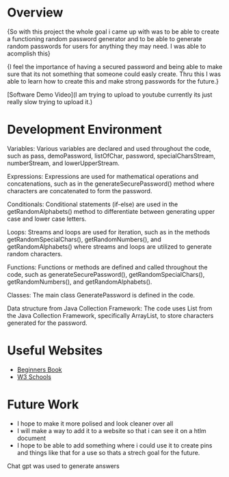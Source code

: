 # Overview

{So with this project the whole goal i came up with was to be able to create a functioning random password generator and to be able to generate random passwords for users for anything they may need. I was able to acomplish this}

{I feel the importance of having a secured password and being able to make sure that its not something that someone could easly create. Thru this I was able to learn how to create this and make strong passwords for the future.}


[Software Demo Video](I am trying to upload to youtube currently its just really slow trying to upload it.)

# Development Environment

Variables: Various variables are declared and used throughout the code, such as pass, demoPassword, listOfChar, password, specialCharsStream, numberStream, and lowerUpperStream.

Expressions: Expressions are used for mathematical operations and concatenations, such as in the generateSecurePassword() method where characters are concatenated to form the password.

Conditionals: Conditional statements (if-else) are used in the getRandomAlphabets() method to differentiate between generating upper case and lower case letters.

Loops: Streams and loops are used for iteration, such as in the methods getRandomSpecialChars(), getRandomNumbers(), and getRandomAlphabets() where streams and loops are utilized to generate random characters.

Functions: Functions or methods are defined and called throughout the code, such as generateSecurePassword(), getRandomSpecialChars(), getRandomNumbers(), and getRandomAlphabets().

Classes: The main class GeneratePassword is defined in the code.

Data structure from Java Collection Framework: The code uses List from the Java Collection Framework, specifically ArrayList, to store characters generated for the password.

# Useful Websites

- [Beginners Book](https://beginnersbook.com/java-collections-tutorials/)
- [W3 Schools](https://www.w3schools.com/java/default.asp)

# Future Work

- I hope to make it more polised and look cleaner over all
- I will make a way to add it to a website so that i can see it on a htlm document
- I hope to be able to add something where i could use it to create pins and things like that for a use so thats a strech goal for the future.

Chat gpt was used to generate answers